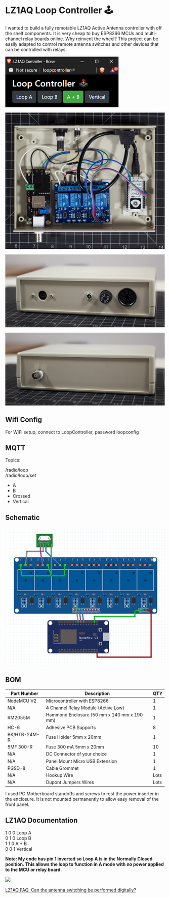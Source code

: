 # LZ1AQ Loop Controller 🕹️

I wanted to build a fully remotable LZ1AQ Active Antenna controller with off the shelf components. It is very cheap to buy ESP8266 MCUs and multi-channel relay boards online. Why reinvent the wheel? This project can be easily adapted to control remote antenna switches and other devices that can be controlled with relays.

![](images/screenshot.png)

![](images/controller-1.jpg)

![](images/controller-2.jpg)

![](images/controller-3.jpg)

## Wifi Config

For WiFi setup, connect to LoopController, password loopconfig

## MQTT

Topics:

/radio/loop  
/radio/loop/set  
 - A
 - B
 - Crossed
 - Vertical

## Schematic

![](images/schematic.png)

## BOM

| Part Number | Description | QTY |
|---|---|---|
| NodeMCU V2 | Microcontroller with ESP8266 | 1 |
| N/A | 4 Channel Relay Module (Active Low) | 1 |
| RM2055M | Hammond Enclosure (50 mm x 140 mm x 190 mm) | 1 |
| HC-6 | Adhesive PCB Supports | 8 |
| BK/HTB-24M-R | Fuse Holder 5mm x 20mm	| 1 |
| 5MF 300-R	| Fuse 300 mA 5mm x 20mm| 10 |
| N/A | DC Connector of your choice | 1 |
| N/A |Panel Mount Micro USB Extension | 1 |
| PGSD-8 | Cable Grommet | 1 |
| N/A | Hookup Wire | Lots |
| N/A | Dupont Jumpers Wires | Lots |

I used PC Motherboard standoffs and screws to rest the power inserter in the enclosure. It is not mounted permanently to allow easy removal of the front panel.

## LZ1AQ Documentation

1 0 0 Loop A  
0 1 0 Loop B  
1 1 0 A + B  
0 0 1 Vertical  

**Note: My code has pin 1 inverted so Loop A is in the Normally Closed position. This allows the loop to function in A mode with no power applied to the MCU or relay board.**

![](http://active-antenna.eu/wp-content/uploads/2014/03/digital-control-aaa-faq.jpg)

[LZ1AQ FAQ: Can the antenna switching be performed digitally?](http://active-antenna.eu/amplifier-kit/faq-aaa-1b/#antenna-swith)

